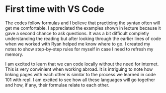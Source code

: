 # First time with VS Code

The codes follow formulas and I believe that practicing the syntax often will get me comfortable. I appreciated the examples shown in lecture because it gave a second chance to ask questions. It was a bit difficult completly understanding the reading but after looking through the earlier lines of code when we worked with Ryan helped me know where to go. I created my notes to show step-by-step rules for myself in case I need to refresh my memory. 

I am excited to learn that we can code locally without the need for internet. This is very convinient when working abroad. It is intriguing to note how linking pages with each other is similar to the process we learned in code 101 with repl. I am excited to see how all these languages will go together and how, if any, their formulae relate to each other. 